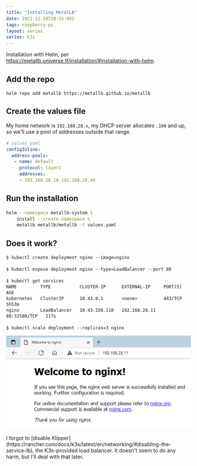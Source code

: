 ```yaml
---
title: "Installing MetalLB"
date: 2021-12-20T20:55:00Z
tags: raspberry-pi
layout: series
series: k3s
---
```


Installation with Helm, per <https://metallb.universe.tf/installation/#installation-with-helm>.

## Add the repo

```
helm repo add metallb https://metallb.github.io/metallb
```

## Create the values file

My home network is `192.168.28.x`, my DHCP server allocates `.100` and up, so we'll use a pool of addresses outside that range.

```yaml
# values.yaml
configInline:
  address-pools:
   - name: default
     protocol: layer2
     addresses:
     - 192.168.28.10-192.168.28.40
```

## Run the installation

```bash
helm --namespace metallb-system \
    install --create-namespace \
    metallb metallb/metallb -f values.yaml
```

## Does it work?

```
$ kubectl create deployment nginx --image=nginx

$ kubectl expose deployment nginx --type=LoadBalancer --port 80

$ kubectl get services
NAME         TYPE           CLUSTER-IP      EXTERNAL-IP     PORT(S)        AGE
kubernetes   ClusterIP      10.43.0.1       <none>          443/TCP        5h53m
nginx        LoadBalancer   10.43.156.110   192.168.28.11   80:32580/TCP   117s

$ kubectl scale deployment --replicas=3 nginx
```

![](/images/2021-12-20-installing-metallb/nginx-edge.png)

<div class="callout callout-info" markdown="span">
I forgot to [disable Klipper](https://rancher.com/docs/k3s/latest/en/networking/#disabling-the-service-lb), the K3s-provided load balancer. It doesn't seem to do any harm, but I'll deal with that later.
</div>
